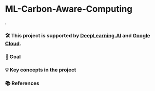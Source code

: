 # ML-Carbon-Aware-Computing
.
### 🛠️ This project is supported by [DeepLearning.AI](https://www.deeplearning.ai/) and [Google Cloud](https://cloud.google.com/).

### 🎯 Goal

### 💡 Key concepts in the project

### 📚 References
